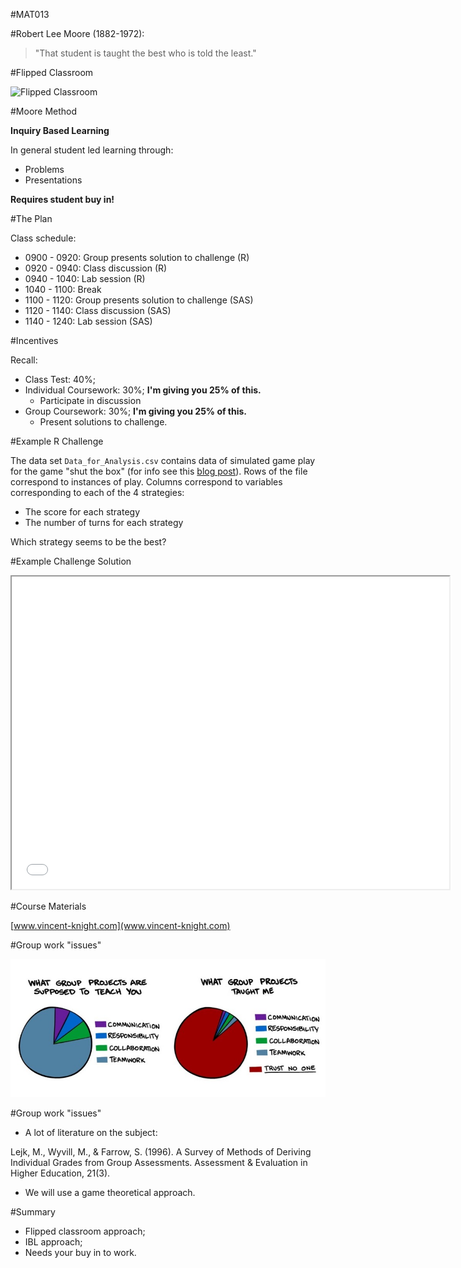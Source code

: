 #MAT013

#Robert Lee Moore (1882-1972):

> "That student is taught the best who is told the least."

#Flipped Classroom

![Flipped Classroom](https://docs.google.com/drawings/d/1Lc-CyEvn-P2Ng90nQfGEhO-FBsBqRSIzC4WnucBUQkQ/pub?w=700)

#Moore Method

**Inquiry Based Learning**

In general student led learning through:

- Problems
- Presentations

**Requires student buy in!**

#The Plan

Class schedule:

- 0900 - 0920: Group presents solution to challenge (R)
- 0920 - 0940: Class discussion (R)
- 0940 - 1040: Lab session (R)
- 1040 - 1100: Break
- 1100 - 1120: Group presents solution to challenge (SAS)
- 1120 - 1140: Class discussion (SAS)
- 1140 - 1240: Lab session (SAS)

#Incentives

Recall:

- Class Test: 40%;
- Individual Coursework: 30%; **I'm giving you 25% of this.**
    - Participate in discussion
- Group Coursework: 30%; **I'm giving you 25% of this.**
    - Present solutions to challenge.

#Example R Challenge

The data set `Data_for_Analysis.csv` contains data of simulated game play for the game "shut the box" (for info see this [blog post](http://goo.gl/zViSX)). Rows of the file correspond to instances of play. Columns correspond to variables corresponding to each of the 4 strategies:

- The score for each strategy
- The number of turns for each strategy

Which strategy seems to be the best?

#Example Challenge Solution


<div align="center">
<iframe src="Example_Challenge_Solution.html" width="700" height="500"></iframe>
</div>

#Course Materials

[www.vincent-knight.com](www.vincent-knight.com)

#Group work "issues"

![](what_group_projects_do.jpg)

#Group work "issues"

- A lot of literature on the subject:

Lejk, M., Wyvill, M., & Farrow, S. (1996). A Survey of Methods of Deriving Individual Grades from Group Assessments. Assessment & Evaluation in Higher Education, 21(3).

- We will use a game theoretical approach.

#Summary

- Flipped classroom approach;
- IBL approach;
- Needs your buy in to work.
